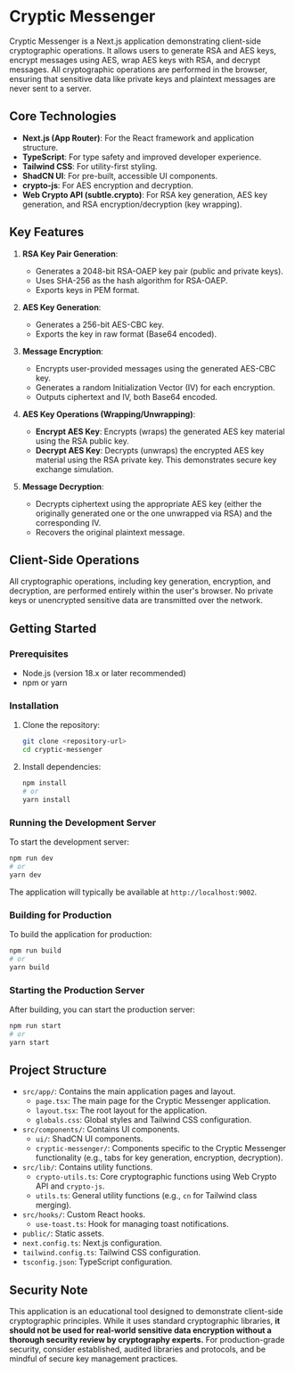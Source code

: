# Cryptic Messenger

Cryptic Messenger is a Next.js application demonstrating client-side cryptographic operations. It allows users to generate RSA and AES keys, encrypt messages using AES, wrap AES keys with RSA, and decrypt messages. All cryptographic operations are performed in the browser, ensuring that sensitive data like private keys and plaintext messages are never sent to a server.

## Core Technologies

- **Next.js (App Router)**: For the React framework and application structure.
- **TypeScript**: For type safety and improved developer experience.
- **Tailwind CSS**: For utility-first styling.
- **ShadCN UI**: For pre-built, accessible UI components.
- **crypto-js**: For AES encryption and decryption.
- **Web Crypto API (subtle.crypto)**: For RSA key generation, AES key generation, and RSA encryption/decryption (key wrapping).

## Key Features

1.  **RSA Key Pair Generation**:
    *   Generates a 2048-bit RSA-OAEP key pair (public and private keys).
    *   Uses SHA-256 as the hash algorithm for RSA-OAEP.
    *   Exports keys in PEM format.

2.  **AES Key Generation**:
    *   Generates a 256-bit AES-CBC key.
    *   Exports the key in raw format (Base64 encoded).

3.  **Message Encryption**:
    *   Encrypts user-provided messages using the generated AES-CBC key.
    *   Generates a random Initialization Vector (IV) for each encryption.
    *   Outputs ciphertext and IV, both Base64 encoded.

4.  **AES Key Operations (Wrapping/Unwrapping)**:
    *   **Encrypt AES Key**: Encrypts (wraps) the generated AES key material using the RSA public key.
    *   **Decrypt AES Key**: Decrypts (unwraps) the encrypted AES key material using the RSA private key. This demonstrates secure key exchange simulation.

5.  **Message Decryption**:
    *   Decrypts ciphertext using the appropriate AES key (either the originally generated one or the one unwrapped via RSA) and the corresponding IV.
    *   Recovers the original plaintext message.

## Client-Side Operations

All cryptographic operations, including key generation, encryption, and decryption, are performed entirely within the user's browser. No private keys or unencrypted sensitive data are transmitted over the network.

## Getting Started

### Prerequisites

- Node.js (version 18.x or later recommended)
- npm or yarn

### Installation

1.  Clone the repository:
    ```bash
    git clone <repository-url>
    cd cryptic-messenger
    ```

2.  Install dependencies:
    ```bash
    npm install
    # or
    yarn install
    ```

### Running the Development Server

To start the development server:

```bash
npm run dev
# or
yarn dev
```

The application will typically be available at `http://localhost:9002`.

### Building for Production

To build the application for production:

```bash
npm run build
# or
yarn build
```

### Starting the Production Server

After building, you can start the production server:

```bash
npm run start
# or
yarn start
```

## Project Structure

-   `src/app/`: Contains the main application pages and layout.
    -   `page.tsx`: The main page for the Cryptic Messenger application.
    -   `layout.tsx`: The root layout for the application.
    -   `globals.css`: Global styles and Tailwind CSS configuration.
-   `src/components/`: Contains UI components.
    -   `ui/`: ShadCN UI components.
    -   `cryptic-messenger/`: Components specific to the Cryptic Messenger functionality (e.g., tabs for key generation, encryption, decryption).
-   `src/lib/`: Contains utility functions.
    -   `crypto-utils.ts`: Core cryptographic functions using Web Crypto API and `crypto-js`.
    -   `utils.ts`: General utility functions (e.g., `cn` for Tailwind class merging).
-   `src/hooks/`: Custom React hooks.
    -   `use-toast.ts`: Hook for managing toast notifications.
-   `public/`: Static assets.
-   `next.config.ts`: Next.js configuration.
-   `tailwind.config.ts`: Tailwind CSS configuration.
-   `tsconfig.json`: TypeScript configuration.

## Security Note

This application is an educational tool designed to demonstrate client-side cryptographic principles. While it uses standard cryptographic libraries, **it should not be used for real-world sensitive data encryption without a thorough security review by cryptography experts.** For production-grade security, consider established, audited libraries and protocols, and be mindful of secure key management practices.
```